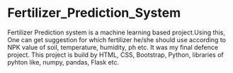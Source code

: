 # Fertilizer_Prediction_System
Fertilizer Prediction system is a machine learning based project.Using this, One can get suggestion for which fertilizer he/she should use according to NPK value of soil, temperature, humidity, ph etc.
It was my final defence project. This project is build by HTML, CSS, Bootstrap, Python, libraries of pyhton like, numpy, pandas, Flask etc.
